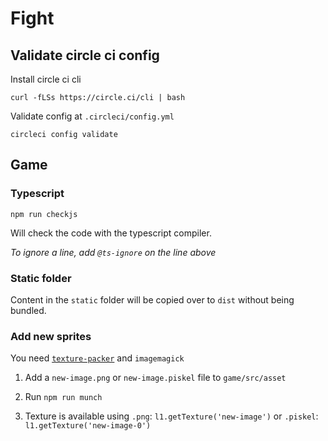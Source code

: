 # Fight

## Validate circle ci config

Install circle ci cli

`curl -fLSs https://circle.ci/cli | bash`

Validate config at `.circleci/config.yml`

`circleci config validate`

## Game

### Typescript

`npm run checkjs`

Will check the code with the typescript compiler.

_To ignore a line, add `@ts-ignore` on the line above_

### Static folder

Content in the `static` folder will be copied over to `dist` without being bundled.

### Add new sprites

You need [`texture-packer`](https://www.codeandweb.com/texturepacker/download) and `imagemagick`

1. Add a `new-image.png` or `new-image.piskel` file to `game/src/asset`

2. Run `npm run munch`

3. Texture is available using `.png`: `l1.getTexture('new-image')` or `.piskel`: `l1.getTexture('new-image-0')`
